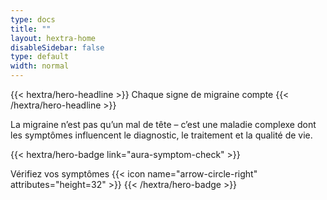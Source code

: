 ```yaml
---
type: docs
title: ""
layout: hextra-home
disableSidebar: false
type: default
width: normal
---
```



<!-- markdownlint-disable MD033 MD034-->

<div class="hx-mt-6 hx-mb-6">
{{< hextra/hero-headline >}}
Chaque signe de migraine compte
{{< /hextra/hero-headline >}}
</div>


La migraine n’est pas qu’un mal de tête – c’est une maladie complexe dont les symptômes influencent le diagnostic, le traitement et la qualité de vie.




{{< hextra/hero-badge link="aura-symptom-check" >}}
  <div class="hx-w-2 hx-h-2 hx-rounded-full hx-bg-primary-400"></div>
  <span class="hx-text-lg">Vérifiez vos symptômes</span>
  {{< icon name="arrow-circle-right" attributes="height=32" >}}
{{< /hextra/hero-badge >}}
